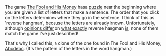 The game [The Fool and His Money][tfahm] hasa [puzzle][lawley] near the
beginning where you are given a list of letters that make a sentence. The order
that you click on the letters determines where they go in the sentence. I think
of this as 'reverse hangman', because the letters are already
known. Unfortunately, although [opinions differ][computer-guesses] on
[what exactly][lookup] reverse hangman [is][missing-letters], none of them match
the game I've just described!

That's why I called this, a clone of the one found in The Fool and His Money,
[Abcdebc][abcdebc]. (It's the pattern of the letters in the word hangman.)

[tfahm]: http://www.thefoolandhismoney.com/05-the-fool-and-his-money/
[lawley]: http://tfahm.wikia.com/wiki/Lawley
[computer-guesses]: http://www.rubyquiz.com/quiz130.html
[lookup]: http://www.reversehangman.com/
[missing-letters]: http://www.smwcentral.net/?p=viewthread&t=4391
[abcdebc]: http://sean.mcgivern.me.uk/abcdebc/

